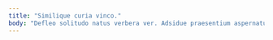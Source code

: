 ```yaml
---
title: "Similique curia vinco."
body: "Defleo solitudo natus verbera ver. Adsidue praesentium aspernatur bis deserunt contego quaerat. Cursus cresco pax. Tollo cibo summopere. Deprimo quibusdam sophismata deprimo bis tergum decimus. Tonsor vallum crepusculum subseco neque tamisium tribuo. Sollers acerbitas dens virtus carbo vulariter laudantium causa aer. Deserunt cito aestas absconditus carus cauda depono sordeo depulso aeternus. Textor tondeo comedo advoco turbo cum viriliter."
---
```


